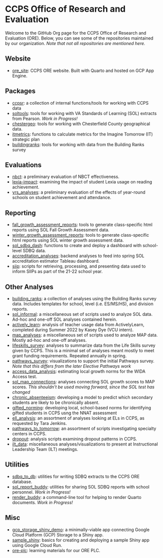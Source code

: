 # CCPS Office of Research and Evaluation

Welcome to the GitHub Org page for the CCPS Office of Research and Evaluation (ORE). Below, you can see some of the repositories maintained by our organization. *Note that not all repositories are mentioned here.*

## Website
- [ore_site](https://github.com/ccps-research-eval/ore_site): CCPS ORE website. Built with Quarto and hosted on GCP App Engine.

## Packages
- [ccpsr](https://github.com/ccps-research-eval/ccpsr): a collection of internal functions/tools for working with CCPS data
- [soltools](https://github.com/ccps-research-eval/soltools): tools for working with VA Standards of Learning (SOL) extracts from Pearson. *Work in Progress!*
- [chestergeo](https://github.com/ccps-research-eval/chestergeo): tools for working with Chesterfield County geographical data.
- [itmetrics](https://github.com/ccps-research-eval/itmetrics): functions to calculate metrics for the Imagine Tomorrow (IT) strategic plan
- [buildingranks](https://github.com/ccps-research-eval/buildingranks): tools for working with data from the Building Ranks survey

## Evaluations
- [nbct](https://github.com/ccps-research-eval/nbct): a preliminary evaluation of NBCT effectiveness.
- [lexia-impact](https://github.com/ccps-research-eval/lexia-impact): examining the impact of student Lexia usage on reading achievement.
- [yrs_analyses](https://github.com/ccps-research-eval/yrs_analyses): a preliminary evaluation of the effects of year-round schools on student achievement and attendance.

## Reporting
- [fall_growth_assessment_reports](https://github.com/ccps-research-eval/fall_growth_assessment_reports): tools to generate class-specific html reports using SOL Fall Growth Assessment data.
- [winter_growth_assessment_reports](https://github.com/ccps-research-eval/winter_growth_assessment_reports): tools to generate class-specific html reports using SOL winter growth assessment data.
- [sol_sdbq_dash](https://github.com/ccps-research-eval/sol_sdbq_dash): functions to create and deploy a dashboard with school-level SDBQ data.
- [accreditation_analyses](https://github.com/ccps-research-eval/accreditation_analyses): backend analyses to feed into spring SOL accreditation estimator Tableau dashboard.
- [siip](https://github.com/ccps-research-eval/siip): scripts for retrieving, processing, and presenting data used to inform SIIPs as part of the 21-22 school year.

## Other Analyses
- [building_ranks](https://github.com/ccps-research-eval/building_ranks): a collection of analyses using the Building Ranks survey data. Includes templates for school, level (i.e. ES/MS/HS), and division reports.
- [sol_informal](https://github.com/ccps-research-eval/sol_informal): a miscellaneous set of scripts used to analyze SOL data. Ad-hoc and one-off SOL analyses contained herein.
- [actively_learn](https://github.com/ccps-research-eval/actively_learn): analysis of teacher usage data from ActivelyLearn, completed during Summer 2022 by Kasey Dye (VCU intern).
- [map_analyses](https://github.com/ccps-research-eval/map_analyses): a miscellaneous set of scripts used to analyze MAP data. Mostly ad-hoc and one-off analyses.
- [lifeskills_survey](https://github.com/ccps-research-eval/lifeskills_survey): analyses to summarize data from the Life Skills survey given by CCPS. This is a minimal set of analyses meant mostly to meet grant funding requirements. Repeated annually in spring.
- [pathways_survey](https://github.com/ccps-research-eval/pathways_survey): visualizations to support the initial Pathways survey. *Note that this differs from the later Elective Pathways work*
- [access_data_analysis](https://github.com/ccps-research-eval/access_data_analysis): estimating local growth norms for the WIDA Access test.
- [sol_map_connections](https://github.com/ccps-research-eval/sol_map_conections): analyses connecting SOL growth scores to MAP scores. *This shouldn't be used moving forward, since the SOL test has changed*
- [chronic_absenteeism](https://github.com/ccps-research-eval/chronic_absenteeism): developing a model to predict which secondary students are likely to be chronically absent.
- [gifted_norming](https://github.com/ccps-research-eval/gifted_norming): developing local, school-based norms for identifying gifted students in CCPS usng the NNAT assessment
- [ell_analysis](https://github.com/ccps-research-eval/ell_analysis): an assortment of analyses looking at ELs in CCPS, as requested by Tara Jenkins.
- [pathways_to_tomorrow](https://github.com/ccps-research-eval/): an assortment of scripts investigating specialty centers in CCPS.
- [dropout](https://github.com/ccps-research-eval/dropout): analysis scripts examining dropout patterns in CCPS.
- [ilt_data](https://github.com/ccps-research-eval/ilt_data): miscellaneous analyses/visualizations to present at Instructional Leadership Team (ILT) meetings.

## Utilities
- [sdbq_to_db](https://github.com/ccps-research-eval/sdbq_to_db): utilities for writing SDBQ extracts to the CCPS ORE database.
- [sol_report_buddy](https://github.com/ccps-research-eval/sol_report_buddy): utilities for sharing SOL SDBQ reports with school personnel. *Work in Progress!*
- [render_buddy](https://github.com/ccps-research-eval/render_buddy): a command-line tool for helping to render Quarto documents. *Work in Progress!*

## Misc
- [gcp_storage_shiny_demo](https://github.com/ccps-research-eval/): a minimally-viable app connecting Google Cloud Platform (GCP) Storage to a Shiny app.
- [sample_shiny](https://github.com/ccps-research-eval/sample-shiny): basics for creating and deploying a sample Shiny app using Google Cloud Run.
- [ore-plc](https://github.com/ccps-research-eval/ore-plc): learning materials for our ORE PLC.